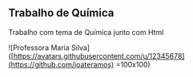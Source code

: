 ## Trabalho de Química

 Trabalho com tema de Química junto com Html
 
![Professora Maria Silva]([https://avatars.githubusercontent.com/u/12345678](https://github.com/joateramos) =100x100)
